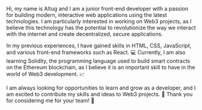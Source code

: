 
Hi, my name is Altug and I am a junior front-end developer with a passion for building modern, interactive web applications using the latest technologies.
I am particularly interested in working on Web3 projects, as I believe this technology has the potential to revolutionize the way we interact with the internet and create decentralized, secure applications.

In my previous experiences, I have gained skills in HTML, CSS, JavaScript, and various front-end frameworks such as React. 💻 Currently, I am also learning Solidity, the programming language used to build smart contracts on the Ethereum blockchain, as I believe it is an important skill to have in the world of Web3 development. 📈

I am always looking for opportunities to learn and grow as a developer, and I am excited to contribute my skills and ideas to Web3 projects. 🚀 Thank you for considering me for your team! 🙏
